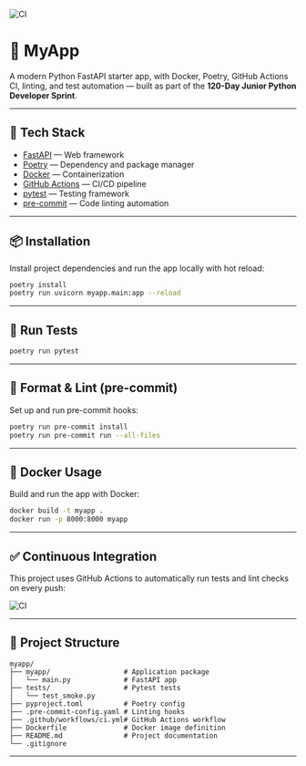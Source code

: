 
![CI](https://github.com/JPdev6/myapp/actions/workflows/ci.yml/badge.svg)

# 🚀 MyApp

A modern Python FastAPI starter app, with Docker, Poetry, GitHub Actions CI, linting, and test automation — built as part of the **120-Day Junior Python Developer Sprint**.

---

## 🧰 Tech Stack

- [FastAPI](https://fastapi.tiangolo.com/) — Web framework  
- [Poetry](https://python-poetry.org/) — Dependency and package manager  
- [Docker](https://www.docker.com/) — Containerization  
- [GitHub Actions](https://github.com/features/actions) — CI/CD pipeline  
- [pytest](https://docs.pytest.org/) — Testing framework  
- [pre-commit](https://pre-commit.com/) — Code linting automation  

---

## 📦 Installation

Install project dependencies and run the app locally with hot reload:

```bash
poetry install
poetry run uvicorn myapp.main:app --reload
```

---

## 🧪 Run Tests

```bash
poetry run pytest
```

---

## 🧹 Format & Lint (pre-commit)

Set up and run pre-commit hooks:

```bash
poetry run pre-commit install
poetry run pre-commit run --all-files
```

---

## 🐳 Docker Usage

Build and run the app with Docker:

```bash
docker build -t myapp .
docker run -p 8000:8000 myapp
```

---

## ✅ Continuous Integration

This project uses GitHub Actions to automatically run tests and lint checks on every push:

![CI](https://github.com/JPdev6/myapp/actions/workflows/ci.yml/badge.svg)

---

## 📁 Project Structure

```
myapp/
├── myapp/                  # Application package
│   └── main.py             # FastAPI app
├── tests/                  # Pytest tests
│   └── test_smoke.py
├── pyproject.toml          # Poetry config
├── .pre-commit-config.yaml # Linting hooks
├── .github/workflows/ci.yml# GitHub Actions workflow
├── Dockerfile              # Docker image definition
├── README.md               # Project documentation
└── .gitignore
```

---
